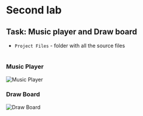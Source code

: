 # Second lab
## Task: Music player and Draw board
* `Project Files` - folder with all the source files
#

### Music Player
![Music Player](https://user-images.githubusercontent.com/58213582/201534922-5e238956-4241-4122-bdc2-446eaa58e31f.png)

### Draw Board
![Draw Board](https://user-images.githubusercontent.com/58213582/200067340-75305dac-4028-4322-93f5-d2efb9fbc0c0.png)
